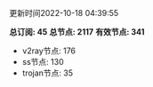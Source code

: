 更新时间2022-10-18 04:39:55

**总订阅: 45**
**总节点: 2117**
**有效节点: 341**
- v2ray节点: 176
- ss节点: 130
- trojan节点: 35

